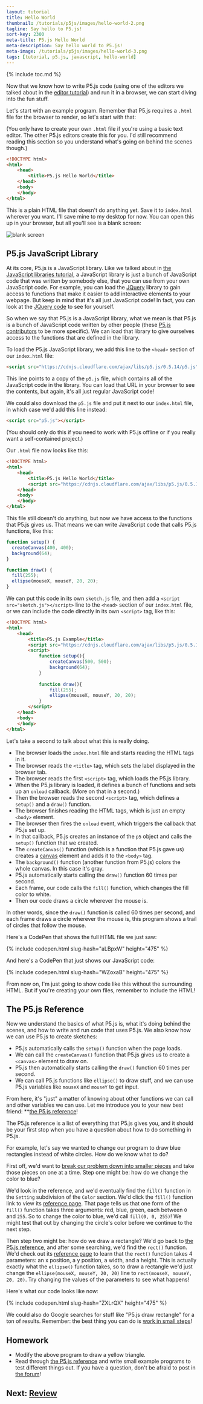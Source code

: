 ```yaml
---
layout: tutorial
title: Hello World
thumbnail: /tutorials/p5js/images/hello-world-2.png
tagline: Say hello to P5.js!
sort-key: 2300
meta-title: P5.js Hello World
meta-description: Say hello world to P5.js!
meta-image: /tutorials/p5js/images/hello-world-3.png
tags: [tutorial, p5.js, javascript, hello-world]
---
```


{% include toc.md %}

Now that we know how to write P5.js code (using one of the editors we talked about in the [editor tutorial](/tutorials/p5js/editors)) and run it in a browser, we can start diving into the fun stuff.

Let's start with an example program. Remember that P5.js requires a `.html` file for the browser to render, so let's start with that:

(You only have to create your own `.html` file if you're using a basic text editor. The other P5.js editors create this for you. I'd still recommend reading this section so you understand what's going on behind the scenes though.)

```html
<!DOCTYPE html>
<html>
	<head>
		<title>P5.js Hello World</title>
	</head>
	<body>
	</body>
</html>
```

This is a plain HTML file that doesn't do anything yet. Save it to `index.html` wherever you want. I'll save mine to my desktop for now. You can open this up in your browser, but all you'll see is a blank screen:

![blank screen](/tutorials/p5js/images/hello-world-1.png)

## P5.js JavaScript Library

At its core, P5.js is a JavaScript library. Like we talked about in [the JavaScript libraries tutorial](/tutorials/javascript/libraries), a JavaScript library is just a bunch of JavaScript code that was written by somebody else, that you can use from your own JavaScript code. For example, you can load the [JQuery](https://jquery.com/) library to gain access to functions that make it easier to add interactive elements to your webpage. But keep in mind that it's all just JavaScript code! In fact, you can look at the [JQuery code](https://code.jquery.com/jquery-3.2.1.js) to see for yourself.

So when we say that P5.js is a JavaScript library, what we mean is that P5.js is a bunch of JavaScript code written by other people (these [P5.js contributors](https://github.com/processing/p5.js/graphs/contributors) to be more specific). We can load that library to give ourselves access to the functions that are defined in the library.

To load the P5.js JavaScript library, we add this line to the `<head>` section of our `index.html` file:

```html
<script src="https://cdnjs.cloudflare.com/ajax/libs/p5.js/0.5.14/p5.js"></script>
```

This line points to a copy of the `p5.js` file, which contains all of the JavaScript code in the library. You can load that URL in your browser to see the contents, but again, it's all just regular JavaScript code!

We could also download the `p5.js` file and put it next to our `index.html` file, in which case we'd add this line instead:

```html
<script src="p5.js"></script>
```

(You should only do this if you need to work with P5.js offline or if you really want a self-contained project.)

Our `.html` file now looks like this:

```html
<!DOCTYPE html>
<html>
	<head>
		<title>P5.js Hello World</title>
		<script src="https://cdnjs.cloudflare.com/ajax/libs/p5.js/0.5.14/p5.js"></script>
	</head>
	<body>
	</body>
</html>
```

This file still doesn't do anything, but now we have access to the functions that P5.js gives us. That means we can write JavaScript code that calls P5.js functions, like this:

```javascript
function setup() {
  createCanvas(400, 400);
  background(64);
}

function draw() {
  fill(255);
  ellipse(mouseX, mouseY, 20, 20);
}
```

We can put this code in its own `sketch.js` file, and then add a `<script src="sketch.js"></script>` line to the `<head>` section of our `index.html` file, or we can include the code directly in its own `<script>` tag, like this:

```html
<!DOCTYPE html>
<html>
	<head>
		<title>P5.js Example</title>
		<script src="https://cdnjs.cloudflare.com/ajax/libs/p5.js/0.5.14/p5.js"></script>
		<script>
			function setup(){
				createCanvas(500, 500);
				background(64);
			}
			
			function draw(){
				fill(255);
				ellipse(mouseX, mouseY, 20, 20);
			}
		</script>
	</head>
	<body>
	</body>
</html>
```

Let's take a second to talk about what this is really doing.

- The browser loads the `index.html` file and starts reading the HTML tags in it.
- The browser reads the `<title>` tag, which sets the label displayed in the browser tab.
- The browser reads the first `<script>` tag, which loads the P5.js library. 
- When the P5.js library is loaded, it defines a bunch of functions and sets up an `onload` callback. (More on that in a second.)
- Then the browser reads the second `<script>` tag, which defines a `setup()` and a `draw()` function.
- The browser finishes reading the HTML tags, which is just an empty `<body>` element.
- The browser then fires the `onload` event, which triggers the callback that P5.js set up.
- In that callback, P5.js creates an instance of the `p5` object and calls the `setup()` function that we created.
- The `createCanvas()` function (which is a function that P5.js gave us) creates a [canvas](https://developer.mozilla.org/en-US/docs/Web/API/Canvas_API) element and adds it to the `<body>` tag.
- The `background()` function (another function from P5.js) colors the whole canvas. In this case it's gray.
- P5.js automatically starts calling the `draw()` function 60 times per second.
- Each frame, our code calls the `fill()` function, which changes the fill color to white.
- Then our code draws a circle wherever the mouse is.

In other words, since the `draw()` function is called 60 times per second, and each frame draws a circle wherever the mouse is, this program shows a trail of circles that follow the mouse.

Here's a CodePen that shows the full HTML file we just saw:

{% include codepen.html slug-hash="aLBpxW" height="475" %}

And here's a CodePen that just shows our JavaScript code:

{% include codepen.html slug-hash="WZoxaB" height="475" %}

From now on, I'm just going to show code like this without the surrounding HTML. But if you're creating your own files, remember to include the HTML!

## The P5.js Reference

Now we understand the basics of what P5.js is, what it's doing behind the scenes, and how to write and run code that uses P5.js. We also know how we can use P5.js to create sketches:

- P5.js automatically calls the `setup()` function when the page loads.
- We can call the `createCanvas()` function that P5.js gives us to create a `<canvas>` element to draw on.
- P5.js then automatically starts calling the `draw()` function 60 times per second.
- We can call P5.js functions like `ellipse()` to draw stuff, and we can use P5.js variables like `mouseX` and `mouseY` to get input.

From here, it's "just" a matter of knowing about other functions we can call and other variables we can use. Let me introduce you to your new best friend: **[the P5.js reference](https://p5js.org/reference/)!

The P5.js reference is a list of everything that P5.js gives you, and it should be your first stop when you have a question about how to do something in P5.js.

For example, let's say we wanted to change our program to draw blue rectangles instead of white circles. How do we know what to do?

First off, we'd want to [break our problem down into smaller pieces](/tutorials/how-to/program) and take those pieces on one at a time. Step one might be: how do we change the color to blue?

We'd look in the reference, and we'd eventually find the `fill()` function in the `Setting` subdivision of the `Color` section. We'd click the `fill()` function link to view its [reference page](https://p5js.org/reference/#/p5/fill). That page tells us that one form of the `fill()` function takes three arguments: red, blue, green, each between `0` and `255`. So to change the color to blue, we'd call `fill(0, 0, 255)`! We might test that out by changing the circle's color before we continue to the next step.

Then step two might be: how do we draw a rectangle? We'd go back to [the P5.js reference](https://p5js.org/reference/), and after some searching, we'd find the `rect()` function. We'd check out its [reference page](https://p5js.org/reference/#/p5/rect) to learn that the `rect()` function takes 4 parameters: an x position, a y position, a width, and a height. This is actually exactly what the `ellipse()` function takes, so to draw a rectangle we'd just change the `ellipse(mouseX, mouseY, 20, 20)` line to `rect(mouseX, mouseY, 20, 20)`. Try changing the values of the parameters to see what happens!

Here's what our code looks like now:

{% include codepen.html slug-hash="ZXLrQX" height="475" %}

We could also do Google searches for stuff like "P5.js draw rectangle" for a ton of results. Remember: the best thing you can do is [work in small steps](/tutorials/how-to/program)!

## Homework

- Modify the above program to draw a yellow triangle.
- Read through [the P5.js reference](https://p5js.org/reference/) and write small example programs to test different things out. If you have a question, don't be afraid to post in [the forum](http://forum.HappyCoding.io)!

## Next: [Review](/tutorials/p5js/review)